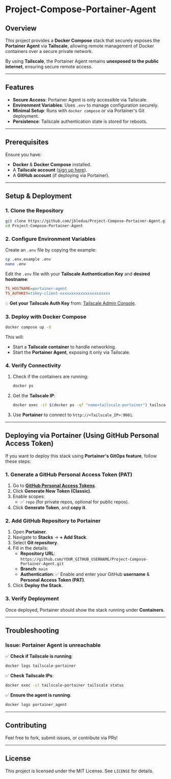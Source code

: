 # Project-Compose-Portainer-Agent

## Overview
This project provides a **Docker Compose** stack that securely exposes the **Portainer Agent** via **Tailscale**, allowing remote management of Docker containers over a secure private network.

By using **Tailscale**, the Portainer Agent remains **unexposed to the public internet**, ensuring secure remote access.

---

## Features
- **Secure Access**: Portainer Agent is only accessible via Tailscale.
- **Environment Variables**: Uses `.env` to manage configuration securely.
- **Minimal Setup**: Runs with `docker compose` or via Portainer's Git deployment.
- **Persistence**: Tailscale authentication state is stored for reboots.

---

## Prerequisites
Ensure you have:
- **Docker** & **Docker Compose** installed.
- A **Tailscale account** ([sign up here](https://tailscale.com)).
- A **GitHub account** (if deploying via Portainer).

---

## Setup & Deployment
### 1. Clone the Repository
```bash
git clone https://github.com/jbledua/Project-Compose-Portainer-Agent.git
cd Project-Compose-Portainer-Agent
```

### 2. Configure Environment Variables
Create an `.env` file by copying the example:
```bash
cp .env.example .env
nano .env
```
Edit the `.env` file with your **Tailscale Authentication Key** and **desired hostname**:
```ini
TS_HOSTNAME=portainer-agent
TS_AUTHKEY=tskey-client-xxxxxxxxxxxxxxxxxxxxxx
```
💡 **Get your Tailscale Auth Key** from: [Tailscale Admin Console](https://login.tailscale.com/admin/settings/authkeys).

### 3. Deploy with Docker Compose
```bash
docker compose up -d
```

This will:
- Start a **Tailscale container** to handle networking.
- Start the **Portainer Agent**, exposing it only via Tailscale.

### 4. Verify Connectivity
1. Check if the containers are running:
   ```bash
   docker ps
   ```
2. Get the **Tailscale IP**:
   ```bash
   docker exec -it $(docker ps -qf "name=tailscale-portainer") tailscale ip -4
   ```
3. Use **Portainer** to connect to `http://<Tailscale_IP>:9001`.

---

## Deploying via Portainer (Using GitHub Personal Access Token)
If you want to deploy this stack using **Portainer's GitOps feature**, follow these steps:

### 1. Generate a GitHub Personal Access Token (PAT)
1. Go to **[GitHub Personal Access Tokens](https://github.com/settings/tokens)**.
2. Click **Generate New Token (Classic)**.
3. Enable scopes:
   - ✅ `repo` (for private repos, optional for public repos).
4. Click **Generate Token**, and **copy it**.

### 2. Add GitHub Repository to Portainer
1. Open **Portainer**.
2. Navigate to **Stacks** → **+ Add Stack**.
3. Select **Git repository**.
4. Fill in the details:
   - **Repository URL**: `https://github.com/YOUR_GITHUB_USERNAME/Project-Compose-Portainer-Agent.git`
   - **Branch**: `main`
   - **Authentication**: ✅ Enable and enter your GitHub **username** & **Personal Access Token (PAT)**.
5. Click **Deploy the Stack**.

### 3. Verify Deployment
Once deployed, Portainer should show the stack running under **Containers**.

---

## Troubleshooting
### Issue: Portainer Agent is unreachable
✅ **Check if Tailscale is running**:
```bash
docker logs tailscale-portainer
```
✅ **Check Tailscale IPs**:
```bash
docker exec -it tailscale-portainer tailscale status
```
✅ **Ensure the agent is running**:
```bash
docker logs portainer_agent
```

---

## Contributing
Feel free to fork, submit issues, or contribute via PRs!

---

## License
This project is licensed under the MIT License. See `LICENSE` for details.

